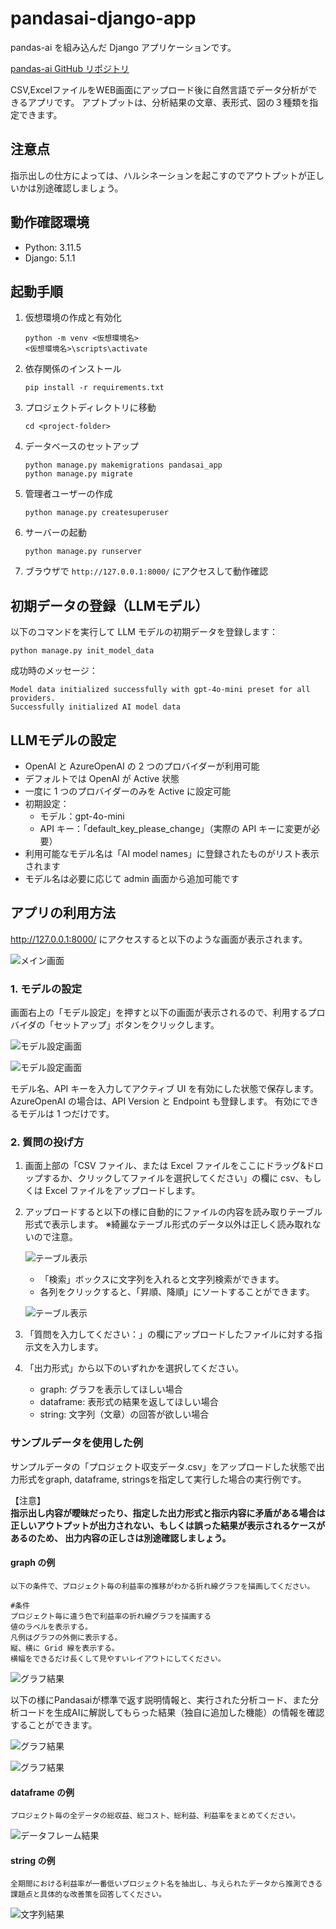 
# pandasai-django-app

pandas-ai を組み込んだ Django アプリケーションです。

[pandas-ai GitHub リポジトリ](https://github.com/Sinaptik-AI/pandas-ai?tab=readme-ov-file)

CSV,ExcelファイルをWEB画面にアップロード後に自然言語でデータ分析ができるアプリです。
アプトプットは、分析結果の文章、表形式、図の３種類を指定できます。

## 注意点
指示出しの仕方によっては、ハルシネーションを起こすのでアウトプットが正しいかは別途確認しましょう。

## 動作確認環境

- Python: 3.11.5
- Django: 5.1.1

## 起動手順

1. 仮想環境の作成と有効化
   ```
   python -m venv <仮想環境名>
   <仮想環境名>\scripts\activate
   ```

2. 依存関係のインストール
   ```
   pip install -r requirements.txt
   ```

3. プロジェクトディレクトリに移動
   ```
   cd <project-folder>
   ```

4. データベースのセットアップ
   ```
   python manage.py makemigrations pandasai_app
   python manage.py migrate
   ```

5. 管理者ユーザーの作成
   ```
   python manage.py createsuperuser
   ```

6. サーバーの起動
   ```
   python manage.py runserver
   ```

7. ブラウザで `http://127.0.0.1:8000/` にアクセスして動作確認

## 初期データの登録（LLMモデル）

以下のコマンドを実行して LLM モデルの初期データを登録します：

```
python manage.py init_model_data
```

成功時のメッセージ：
```
Model data initialized successfully with gpt-4o-mini preset for all providers.
Successfully initialized AI model data
```

## LLMモデルの設定

- OpenAI と AzureOpenAI の 2 つのプロバイダーが利用可能
- デフォルトでは OpenAI が Active 状態
- 一度に 1 つのプロバイダーのみを Active に設定可能
- 初期設定：
  - モデル：gpt-4o-mini
  - API キー：「default_key_please_change」（実際の API キーに変更が必要）
- 利用可能なモデル名は「AI model names」に登録されたものがリスト表示されます
- モデル名は必要に応じて admin 画面から追加可能です

## アプリの利用方法

http://127.0.0.1:8000/ にアクセスすると以下のような画面が表示されます。

![メイン画面](https://github.com/sinjorjob/pandasai-django-app/blob/main/images/TOP-SCREEN.png)

### 1. モデルの設定

画面右上の「モデル設定」を押すと以下の画面が表示されるので、利用するプロバイダの「セットアップ」ボタンをクリックします。

![モデル設定画面](https://github.com/sinjorjob/pandasai-django-app/blob/main/images/model-setting.png)

![モデル設定画面](https://github.com/sinjorjob/pandasai-django-app/blob/main/images/model-setting2.png)


モデル名、API キーを入力してアクティブ UI を有効にした状態で保存します。
AzureOpenAI の場合は、API Version と Endpoint も登録します。
有効にできるモデルは 1 つだけです。

### 2. 質問の投げ方

1. 画面上部の「CSV ファイル、または Excel ファイルをここにドラッグ&ドロップするか、クリックしてファイルを選択してください」の欄に csv、もしくは Excel ファイルをアップロードします。

2. アップロードすると以下の様に自動的にファイルの内容を読み取りテーブル形式で表示します。
   ※綺麗なテーブル形式のデータ以外は正しく読み取れないので注意。

   ![テーブル表示](https://github.com/sinjorjob/pandasai-django-app/blob/main/images/fileupload1.png)

   - 「検索」ボックスに文字列を入れると文字列検索ができます。
   - 各列をクリックすると、「昇順、降順」にソートすることができます。

   ![テーブル表示](https://github.com/sinjorjob/pandasai-django-app/blob/main/images/fileupload2.png)

3. 「質問を入力してください：」の欄にアップロードしたファイルに対する指示文を入力します。

4. 「出力形式」から以下のいずれかを選択してください。
   - graph: グラフを表示してほしい場合
   - dataframe: 表形式の結果を返してほしい場合
   - string: 文字列（文章）の回答が欲しい場合

### サンプルデータを使用した例

サンプルデータの「プロジェクト収支データ.csv」をアップロードした状態で出力形式をgraph, dataframe, stringsを指定して実行した場合の実行例です。

【注意】  
**指示出し内容が曖昧だったり、指定した出力形式と指示内容に矛盾がある場合は正しいアウトプットが出力されない、もしくは誤った結果が表示されるケースがあるのため、
出力内容の正しさは別途確認しましょう。**

#### graph の例

```
以下の条件で、プロジェクト毎の利益率の推移がわかる折れ線グラフを描画してください。

#条件
プロジェクト毎に違う色で利益率の折れ線グラフを描画する
値のラベルを表示する。
凡例はグラフの外側に表示する。
縦、横に Grid 線を表示する。
横幅をできるだけ長くして見やすいレイアウトにしてください。
```

![グラフ結果](https://github.com/sinjorjob/pandasai-django-app/blob/main/images/graph-1.png)

以下の様にPandasaiが標準で返す説明情報と、実行された分析コード、また分析コードを生成AIに解説してもらった結果（独自に追加した機能）の情報を確認することができます。

![グラフ結果](https://github.com/sinjorjob/pandasai-django-app/blob/main/images/graph-1-exlpain.png)

![グラフ結果](https://github.com/sinjorjob/pandasai-django-app/blob/main/images/graph-1-exlpain2.png)



#### dataframe の例

```
プロジェクト毎の全データの総収益、総コスト、総利益、利益率をまとめてください。
```

![データフレーム結果](https://github.com/sinjorjob/pandasai-django-app/blob/main/images/dataframe.png)

#### string の例

```
全期間における利益率が一番低いプロジェクト名を抽出し、与えられたデータから推測できる課題点と具体的な改善策を回答してください。
```

![文字列結果](https://github.com/sinjorjob/pandasai-django-app/blob/main/images/string-1.png)

